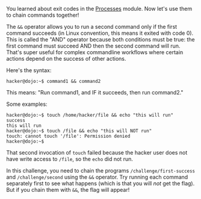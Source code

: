 You learned about exit codes in the [Processes](https://pwn.college/linux-luminarium/processes/) module.
Now let's use them to chain commands together!

The `&&` operator allows you to run a second command only if the first command succeeds (in Linux convention, this means it exited with code 0).
This is called the "AND" operator because both conditions must be true: the first command must succeed AND then the second command will run.
That's super useful for complex commandline workflows where certain actions depend on the success of other actions.

Here's the syntax:
```console
hacker@dojo:~$ command1 && command2
```

This means: "Run command1, and IF it succeeds, then run command2."

Some examples:

```console
hacker@dojo:~$ touch /home/hacker/file && echo "this will run"
success
this will run
hacker@dojo:~$ touch /file && echo "this will NOT run"
touch: cannot touch '/file': Permission denied
hacker@dojo:~$
```

That second invocation of `touch` failed because the hacker user does not have write access to `/file`, so the `echo` did not run.

In this challenge, you need to chain the programs `/challenge/first-success` and `/challenge/second` using the `&&` operator. 
Try running each command separately first to see what happens (which is that you will _not_ get the flag).
But if you chain them with `&&`, the flag will appear!
